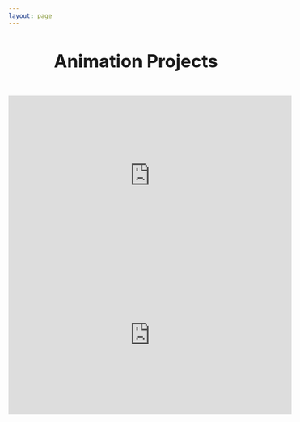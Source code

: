 ```yaml
---
layout: page
---
```

<style>
    h1 {
        text-align: center; 
        font-size: 2.5em; 
        margin-top: 20px; 
        padding: 25px;
    }
</style>

<center>
    <h1>Animation Projects</h1>
    <table>
        <tbody>
            <tr>
                <center><iframe width="560" height="315" src="https://www.youtube.com/embed/85r13wD6ZZo?si=JfAzoGFnULwwSmoC" title="YouTube video player" frameborder="0" allow="accelerometer; autoplay; clipboard-write; encrypted-media; gyroscope; picture-in-picture; web-share" referrerpolicy="strict-origin-when-cross-origin" allowfullscreen></iframe></center>
            </tr>
            <tr>
                <center><iframe width="560" height="315" src="https://www.youtube.com/embed/GglcwipMU48?si=JoV7rB4tRqfDgCG5" title="YouTube video player" frameborder="0" allow="accelerometer; autoplay; clipboard-write; encrypted-media; gyroscope; picture-in-picture; web-share" referrerpolicy="strict-origin-when-cross-origin" allowfullscreen></iframe></center>
            </tr>
        </tbody>
    </table>
</center>